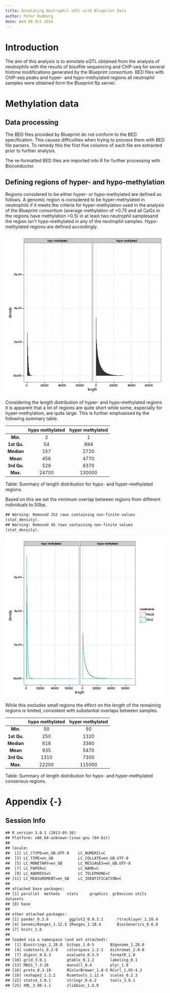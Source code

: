 ```yaml
---
title: Annotating Neutrophil eQTL with Blueprint Data
author: Peter Humburg
date: Wed 08 Oct 2014
---
```




# Introduction
The aim of this analysis is to annotate eQTL obtained from the analysis
of neutrophils with the results of bisulfite sequencing and ChIP-seq
for several histone modifications generated by the Blueprint consortium.
BED files with ChIP-seq peaks and hyper- and hypo-methylated regions
all neutrophil samples were obtained form the Blueprint ftp server.

# Methylation data
## Data processing
The BED files provided by Blueprint do not conform to the BED specification.
This causes difficulties when trying to process them with BED file parsers.
To remedy this the first five columns of each file are extracted prior
to further analysis.


The re-formatted BED files are imported into R for further processing with 
Bioconductor. 



## Defining regions of hyper- and hypo-methylation
Regions considered to be either hyper- or hypo-methylated are defined as follows.
A genomic region is considered to be hyper-methylated in neutrophils if it
meets the criteria for hyper-methylation used in the analysis of the Blueprint consortium
(average methylation of >0.75 and all CpGs in the regions have methylation >0.5)
in at least two neutrophil samplesand the region isn't hypo-methylated in any of 
the neutrophil samples. Hypo-methylated regions are defined accordingly.



![Length distribution of hyper- and hypo-methylated regions](figure/regionLength.png) 

Considering the length distribution of hyper- and hypo-methylated regions it is apparent
that a lot of regions are quite short while some, especially for hyper-methylation,
are quite large. This is further emphasised by the following summary table.


|    &nbsp;     |  hypo methylated  |  hyper methylated  |
|:-------------:|:-----------------:|:------------------:|
|   **Min.**    |         2         |         1          |
|  **1st Qu.**  |        54         |        894         |
|  **Median**   |        157        |        2720        |
|   **Mean**    |        456        |        4770        |
|  **3rd Qu.**  |        529        |        6370        |
|   **Max.**    |       24700       |       130000       |

Table: Summary of length distribution for hypo- and hyper-methylated regions.

Based on this we set the minimum overlap between regions from different individuals
to 50bp. 

```
## Warning: Removed 252 rows containing non-finite values (stat_density).
## Warning: Removed 45 rows containing non-finite values (stat_density).
```

![plot of chunk overlapRegions](figure/overlapRegions.png) 

While this excludes small regions the effect on the length of the remaining regions is limited,
consistent with substantial overlaps between samples.


|    &nbsp;     |  hypo methylated  |  hyper methylated  |
|:-------------:|:-----------------:|:------------------:|
|   **Min.**    |        50         |         50         |
|  **1st Qu.**  |        250        |        1320        |
|  **Median**   |        618        |        3360        |
|   **Mean**    |        935        |        5470        |
|  **3rd Qu.**  |       1310        |        7300        |
|   **Max.**    |       22200       |       115000       |

Table: Summary of length distribution for hypo- and hyper-methylated consensus regions.

# Appendix {-}
## Session Info

```
## R version 3.0.1 (2013-05-16)
## Platform: x86_64-unknown-linux-gnu (64-bit)
## 
## locale:
##  [1] LC_CTYPE=en_GB.UTF-8    LC_NUMERIC=C           
##  [3] LC_TIME=en_GB           LC_COLLATE=en_GB.UTF-8 
##  [5] LC_MONETARY=en_GB       LC_MESSAGES=en_GB.UTF-8
##  [7] LC_PAPER=C              LC_NAME=C              
##  [9] LC_ADDRESS=C            LC_TELEPHONE=C         
## [11] LC_MEASUREMENT=en_GB    LC_IDENTIFICATION=C    
## 
## attached base packages:
## [1] parallel  methods   stats     graphics  grDevices utils     datasets 
## [8] base     
## 
## other attached packages:
## [1] pander_0.3.8         ggplot2_0.9.3.1      rtracklayer_1.20.4  
## [4] GenomicRanges_1.12.5 IRanges_1.18.4       BiocGenerics_0.6.0  
## [7] knitr_1.6           
## 
## loaded via a namespace (and not attached):
##  [1] Biostrings_2.28.0  bitops_1.0-5       BSgenome_1.28.0   
##  [4] codetools_0.2-8    colorspace_1.2-2   dichromat_2.0-0   
##  [7] digest_0.6.3       evaluate_0.5.5     formatR_1.0       
## [10] grid_3.0.1         gtable_0.1.2       labeling_0.1      
## [13] MASS_7.3-26        munsell_0.4        plyr_1.8          
## [16] proto_0.3-10       RColorBrewer_1.0-5 RCurl_1.95-4.3    
## [19] reshape2_1.2.2     Rsamtools_1.12.4   scales_0.2.3      
## [22] stats4_3.0.1       stringr_0.6.2      tools_3.0.1       
## [25] XML_3.98-1.1       zlibbioc_1.6.0
```
